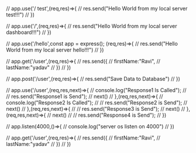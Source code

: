 // app.use('/ test',(req,res)=>{
//     res.send("Hello World from my local server test!!!")
// })

// app.use('/',(req,res)=>{
//     res.send("Hello World from my local server dashboard!!!")
// })

// app.use('/hello',const app = express(); (req,res)=>{
//     res.send("Hello World from my local server hello!!!")
// })

// app.get('/user',(req,res)=>{
//   res.send({
//     firstName:"Ravi",
//     lastName:"yadav"
//   })
// })

// app.post('/user',(req,res)=>{
//     res.send("Save Data to Database")
// })


// app.use('/user',(req,res,next)=>{
//   console.log("Response1 Is Called");
//   // res.send("Response1 is Send");
//   next()
// },(req,res,next)=>{
//   console.log("Response2 Is Called");
//   //  res.send("Response2 is Send");
//   next()
// },(req,res,next)=>{
// //  res.send("Response3 is Send");
// next()
// },(req,res,next)=>{
//   next()
// //  res.send("Response4 is Send");
// })


// app.listen(4000,()=>{
//     console.log("server os listen on 4000")
// }) 

// app.get('/user',(req,res)=>{
//   res.send({
//     firstName:"Ravi",
//     lastName:"yadav"
//   })
// })

